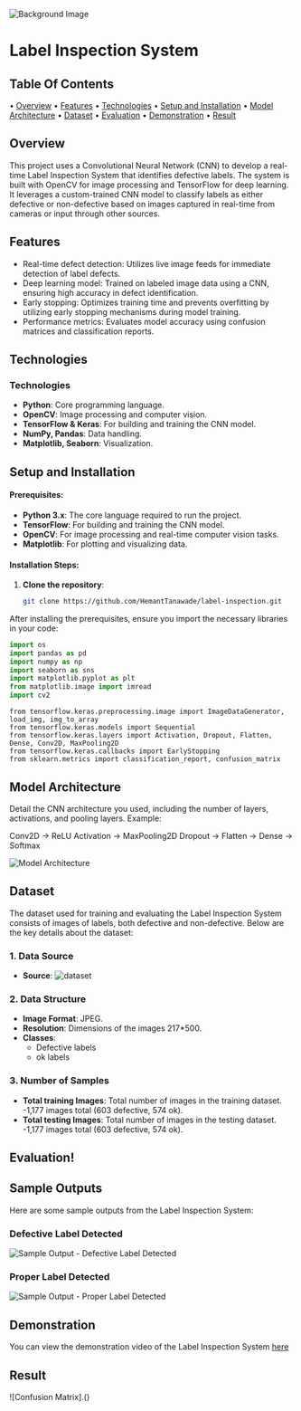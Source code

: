   ![Background Image](Diagram/python.png)
#         Label Inspection System




##  Table Of Contents
• [Overview](#overview) 
• [Features](#features) 
• [Technologies](#technologies) 
• [Setup and Installation](#setup-and-installation) 
• [Model Architecture](#model-architecture) 
• [Dataset](#dataset) 
• [Evaluation](#evaluation)
• [Demonstration](#demonstration) 
• [Result](#result)

## Overview
This project uses a Convolutional Neural Network (CNN) to develop a real-time Label Inspection System that identifies defective labels. The system is built with OpenCV for image processing and TensorFlow for deep learning. It leverages a custom-trained CNN model to classify labels as either defective or non-defective based on images captured in real-time from cameras or input through other sources.
## Features

- Real-time defect detection: Utilizes live image feeds for immediate detection of label defects.
- Deep learning model: Trained on labeled image data using a CNN, ensuring high accuracy in defect identification.
- Early stopping: Optimizes training time and prevents overfitting by utilizing early stopping mechanisms during model training.
- Performance metrics: Evaluates model accuracy using confusion matrices and classification reports.


## Technologies
### Technologies

- **Python**: Core programming language.
- **OpenCV**: Image processing and computer vision.
- **TensorFlow & Keras**: For building and training the CNN model.
- **NumPy, Pandas**: Data handling.
- **Matplotlib, Seaborn**: Visualization.

## Setup and Installation


#### Prerequisites:
- **Python 3.x**: The core language required to run the project.
- **TensorFlow**: For building and training the CNN model.
- **OpenCV**: For image processing and real-time computer vision tasks.
- **Matplotlib**: For plotting and visualizing data.

#### Installation Steps:
1. **Clone the repository**:
   ```bash
   git clone https://github.com/HemantTanawade/label-inspection.git


After installing the prerequisites, ensure you import the necessary libraries in your code:

```python
import os
import pandas as pd
import numpy as np
import seaborn as sns
import matplotlib.pyplot as plt
from matplotlib.image import imread
import cv2
```
```
from tensorflow.keras.preprocessing.image import ImageDataGenerator, load_img, img_to_array
from tensorflow.keras.models import Sequential
from tensorflow.keras.layers import Activation, Dropout, Flatten, Dense, Conv2D, MaxPooling2D
from tensorflow.keras.callbacks import EarlyStopping
from sklearn.metrics import classification_report, confusion_matrix
```



##  Model Architecture
Detail the CNN architecture you used, including the number of layers, activations, and pooling layers. Example:

Conv2D -> ReLU Activation -> MaxPooling2D
Dropout -> Flatten -> Dense -> Softmax

![Model Architecture](Diagram/82370cnn1.gif)

## Dataset
The dataset used for training and evaluating the Label Inspection System consists of images of labels, both defective and non-defective. Below are the key details about the dataset:

### 1. Data Source
- **Source**: ![dataset](label)

### 2. Data Structure
- **Image Format**: JPEG.
- **Resolution**: Dimensions of the images 217*500.
- **Classes**: 
  - Defective labels 
  - ok labels

### 3. Number of Samples
- **Total training Images**: Total number of images in the training dataset.
  -1,177 images total (603 defective, 574 ok).
- **Total testing Images**: Total number of images in the testing dataset.
  -1,177 images total (603 defective, 574 ok).

## Evaluation!
## Sample Outputs

Here are some sample outputs from the Label Inspection System:

### Defective Label Detected
![Sample Output - Defective Label Detected](Diagram/def_0_8990.jpeg)

### Proper Label Detected
![Sample Output - Proper Label Detected](Diagram/ok_0_111.jpeg)


 
## Demonstration

You can view the demonstration video of the Label Inspection System 
[here](https://youtu.be/_ywLO1vzUc4?si=KqAjs7iFajGG_tq1)


## Result
![Confusion Matrix].()
